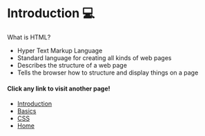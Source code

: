 # Introduction :computer:
What is HTML?

+ Hyper Text Markup Language
+ Standard language for creating all kinds of web pages
+ Describes the structure of a web page
+ Tells the browser how to structure and display things on a page















#### Click any link to visit another page!

+ [Introduction](introduction.md)
+ [Basics](basics.md)
+ [CSS](css.md)
+ [Home](readme.md)

